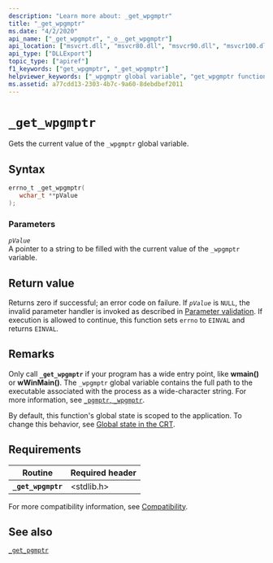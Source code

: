 ```yaml
---
description: "Learn more about: _get_wpgmptr"
title: "_get_wpgmptr"
ms.date: "4/2/2020"
api_name: ["_get_wpgmptr", "_o__get_wpgmptr"]
api_location: ["msvcrt.dll", "msvcr80.dll", "msvcr90.dll", "msvcr100.dll", "msvcr100_clr0400.dll", "msvcr110.dll", "msvcr110_clr0400.dll", "msvcr120.dll", "msvcr120_clr0400.dll", "ucrtbase.dll", "api-ms-win-crt-runtime-l1-1-0.dll", "api-ms-win-crt-private-l1-1-0.dll"]
api_type: ["DLLExport"]
topic_type: ["apiref"]
f1_keywords: ["get_wpgmptr", "_get_wpgmptr"]
helpviewer_keywords: ["_wpgmptr global variable", "get_wpgmptr function", "wpgmptr global variable", "_get_wpgmptr function"]
ms.assetid: a77cdd13-2303-4b7c-9a60-8debdbef2011
---
```

# `_get_wpgmptr`

Gets the current value of the `_wpgmptr` global variable.

## Syntax

```C
errno_t _get_wpgmptr(
   wchar_t **pValue
);
```

### Parameters

*`pValue`*\
A pointer to a string to be filled with the current value of the `_wpgmptr` variable.

## Return value

Returns zero if successful; an error code on failure. If *`pValue`* is `NULL`, the invalid parameter handler is invoked as described in [Parameter validation](../parameter-validation.md). If execution is allowed to continue, this function sets `errno` to `EINVAL` and returns `EINVAL`.

## Remarks

Only call **`_get_wpgmptr`** if your program has a wide entry point, like **wmain()** or **wWinMain()**. The `_wpgmptr` global variable contains the full path to the executable associated with the process as a wide-character string. For more information, see [`_pgmptr`, `_wpgmptr`](../pgmptr-wpgmptr.md).

By default, this function's global state is scoped to the application. To change this behavior, see [Global state in the CRT](../global-state.md).

## Requirements

|Routine|Required header|
|-------------|---------------------|
|**`_get_wpgmptr`**|\<stdlib.h>|

For more compatibility information, see [Compatibility](../compatibility.md).

## See also

[`_get_pgmptr`](get-pgmptr.md)
